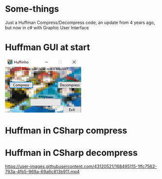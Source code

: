 # Some-things
Just a Huffman Compress/Decompress code, an update from 4 years ago, but now in c# with Graphic User Interface

# Huffman GUI at start
![plot](./HuffinhoCSharp/img.png)
# Huffman in CSharp compress


# Huffman in CSharp decompress

https://user-images.githubusercontent.com/43120521/168495115-1ffc7562-793a-4fb5-969a-69a6c813b911.mp4




